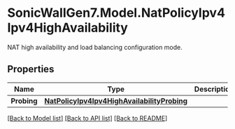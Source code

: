 # SonicWallGen7.Model.NatPolicyIpv4Ipv4HighAvailability
NAT high availability and load balancing configuration mode.

## Properties

Name | Type | Description | Notes
------------ | ------------- | ------------- | -------------
**Probing** | [**NatPolicyIpv4Ipv4HighAvailabilityProbing**](NatPolicyIpv4Ipv4HighAvailabilityProbing.md) |  | [optional] 

[[Back to Model list]](../README.md#documentation-for-models) [[Back to API list]](../README.md#documentation-for-api-endpoints) [[Back to README]](../README.md)


